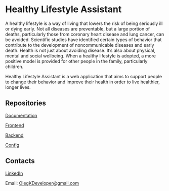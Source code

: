 # Healthy Lifestyle Assistant

A healthy lifestyle is a way of living that lowers the risk of being seriously ill or dying early. Not all diseases are preventable, but a large portion of deaths, particularly those from coronary heart disease and lung cancer, can be avoided. Scientific studies have identified certain types of behavior that contribute to the development of noncommunicable diseases and early death. Health is not just about avoiding disease. It’s also about physical, mental and social wellbeing. When a healthy lifestyle is adopted, a more positive model is provided for other people in the family, particularly children. 

Healthy Lifestyle Assistant is a web application that aims to support people to change their behavior and improve their health in order to live healthier, longer lives.

## Repositories

[Documentation](https://github.com/Healthy-Lifestyle-Assistant/docs)

[Frontend](https://github.com/Healthy-Lifestyle-Assistant/frontend)

[Backend](https://github.com/Healthy-Lifestyle-Assistant/backend)

[Config](https://github.com/Healthy-Lifestyle-Assistant/config)

## Contacts

[LinkedIn](https://www.linkedin.com/in/olegkdev/)

Email: OlegKDeveloper@gmail.com
